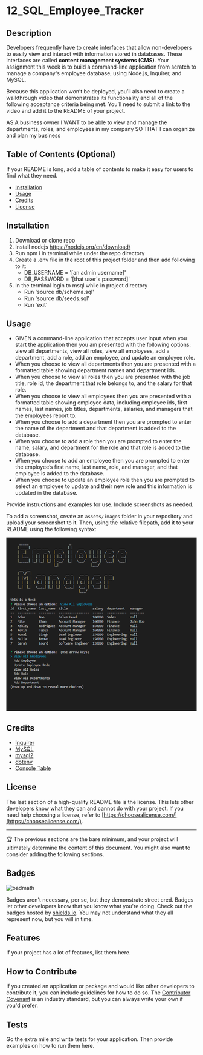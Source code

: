 # 12_SQL_Employee_Tracker

## Description

Developers frequently have to create interfaces that allow non-developers to easily view and interact with information stored in databases. These interfaces are called **content management systems (CMS)**. Your assignment this week is to build a command-line application from scratch to manage a company's employee database, using Node.js, Inquirer, and MySQL.

Because this application won’t be deployed, you’ll also need to create a walkthrough video that demonstrates its functionality and all of the following acceptance criteria being met. You’ll need to submit a link to the video and add it to the README of your project.



AS A business owner
I WANT to be able to view and manage the departments, roles, and employees in my company
SO THAT I can organize and plan my business



## Table of Contents (Optional)

If your README is long, add a table of contents to make it easy for users to find what they need.

- [Installation](#installation)
- [Usage](#usage)
- [Credits](#credits)
- [License](#license)

## Installation

1. Download or clone repo
2. Install nodejs https://nodejs.org/en/download/
3. Run npm i in terminal while under the repo directory
4. Create a .env file in the root of this project folder and then add following to it:
    - DB_USERNAME = '[an admin username]'
    - DB_PASSWORD = '[that user's password]'
5. In the terminal login to msql while in project directory
    - Run 'source db/schema.sql'
    - Run 'source db/seeds.sql'
    - Run 'exit'

## Usage

- GIVEN a command-line application that accepts user input when you start the application then you am presented with the following options: view all departments, view all roles, view all employees, add a department, add a role, add an employee, and update an employee role.
- When you choose to view all departments then you are presented with a formatted table showing department names and department ids.
- When you choose to view all roles then you are presented with the job title, role id, the department that role belongs to, and the salary for that role.
- When you choose to view all employees then you are presented with a formatted table showing employee data, including employee ids, first names, last names, job titles, departments, salaries, and managers that the employees report to.
- When you choose to add a department then you are prompted to enter the name of the department and that department is added to the database.
- When you choose to add a role then you are prompted to enter the name, salary, and department for the role and that role is added to the database.
- When you choose to add an employee then you are prompted to enter the employee’s first name, last name, role, and manager, and that employee is added to the database.
- When you choose to update an employee role then you are prompted to select an employee to update and their new role and this information is updated in the database.


Provide instructions and examples for use. Include screenshots as needed.

To add a screenshot, create an `assets/images` folder in your repository and upload your screenshot to it. Then, using the relative filepath, add it to your README using the following syntax:

    
![alt text](image/employeetracker.png)


## Credits

- [Inquirer](https://www.npmjs.com/package/inquirer)
- [MySQL](https://www.mysql.com/)
- [mysql2](https://www.npmjs.com/package/mysql2)
- [dotenv](https://www.npmjs.com/package/dotenv)
- [Console Table](https://www.npmjs.com/package/console-table)



## License

The last section of a high-quality README file is the license. This lets other developers know what they can and cannot do with your project. If you need help choosing a license, refer to [https://choosealicense.com/](https://choosealicense.com/).

---

🏆 The previous sections are the bare minimum, and your project will ultimately determine the content of this document. You might also want to consider adding the following sections.

## Badges

![badmath](https://img.shields.io/github/languages/top/lernantino/badmath)

Badges aren't necessary, per se, but they demonstrate street cred. Badges let other developers know that you know what you're doing. Check out the badges hosted by [shields.io](https://shields.io/). You may not understand what they all represent now, but you will in time.

## Features

If your project has a lot of features, list them here.

## How to Contribute

If you created an application or package and would like other developers to contribute it, you can include guidelines for how to do so. The [Contributor Covenant](https://www.contributor-covenant.org/) is an industry standard, but you can always write your own if you'd prefer.

## Tests

Go the extra mile and write tests for your application. Then provide examples on how to run them here.
